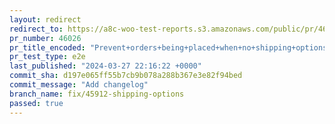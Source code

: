 ```yaml
---
layout: redirect
redirect_to: https://a8c-woo-test-reports.s3.amazonaws.com/public/pr/46026/e2e/index.html
pr_number: 46026
pr_title_encoded: "Prevent+orders+being+placed+when+no+shipping+options+are+available"
pr_test_type: e2e
last_published: "2024-03-27 22:16:22 +0000"
commit_sha: d197e065ff55b7cb9b078a288b367e3e82f94bed
commit_message: "Add changelog"
branch_name: fix/45912-shipping-options
passed: true
---
```

